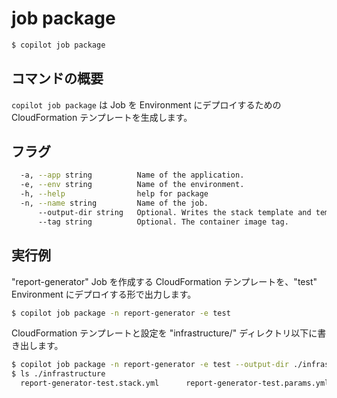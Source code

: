 # job package 
```bash
$ copilot job package
```

## コマンドの概要

`copilot job package` は Job を Environment にデプロイするための CloudFormation テンプレートを生成します。

## フラグ

```bash
  -a, --app string          Name of the application.
  -e, --env string          Name of the environment.
  -h, --help                help for package
  -n, --name string         Name of the job.
      --output-dir string   Optional. Writes the stack template and template configuration to a directory.
      --tag string          Optional. The container image tag.
```

## 実行例

"report-generator" Job を作成する CloudFormation テンプレートを、"test" Environment にデプロイする形で出力します。
 
```bash
$ copilot job package -n report-generator -e test
```

CloudFormation テンプレートと設定を "infrastructure/" ディレクトリ以下に書き出します。
  
```bash
$ copilot job package -n report-generator -e test --output-dir ./infrastructure
$ ls ./infrastructure
  report-generator-test.stack.yml      report-generator-test.params.yml
```